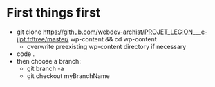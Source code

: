 # First things first
* git clone https://github.com/webdev-archist/PROJET_LEGION___e-jlpt.fr/tree/master/ wp-content && cd wp-content
    * overwrite preexisting wp-content directory if necessary
* code .
* then choose a branch: 
    * git branch -a
    * git checkout myBranchName